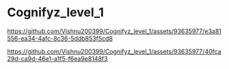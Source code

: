 # Cognifyz_level_1



https://github.com/Vishnu200399/Cognifyz_level_1/assets/93635977/e3a81556-ea34-4afc-8c36-5ddb853f5cd8



https://github.com/Vishnu200399/Cognifyz_level_1/assets/93635977/40fca29d-ca9d-46e1-a1f5-f6ea9e8148f3

